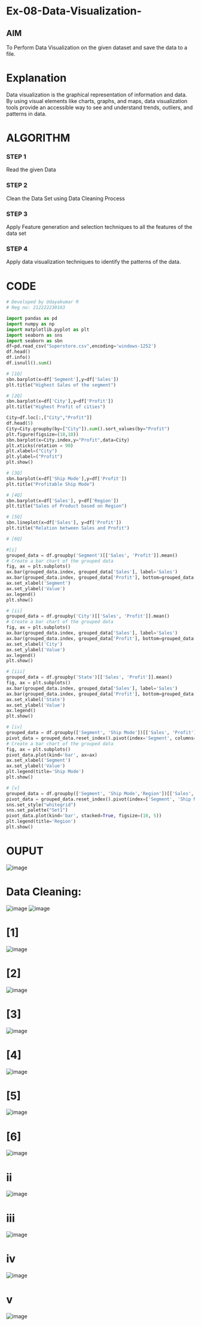 # Ex-08-Data-Visualization-

## AIM
To Perform Data Visualization on the given dataset and save the data to a file. 

# Explanation
Data visualization is the graphical representation of information and data. By using visual elements like charts, graphs, and maps, data visualization tools provide an accessible way to see and understand trends, outliers, and patterns in data.

# ALGORITHM
### STEP 1
Read the given Data
### STEP 2
Clean the Data Set using Data Cleaning Process
### STEP 3
Apply Feature generation and selection techniques to all the features of the data set
### STEP 4
Apply data visualization techniques to identify the patterns of the data.


# CODE
```python
# Developed by Udayakumar R
# Reg no: 212222230163

import pandas as pd
import numpy as np
import matplotlib.pyplot as plt
import seaborn as sns
import seaborn as sbn
df=pd.read_csv("Superstore.csv",encoding='windows-1252')
df.head()
df.info()
df.isnull().sum()

# [1Q]
sbn.barplot(x=df['Segment'],y=df['Sales'])
plt.title("Highest Sales of the segment")

# [2Q]
sbn.barplot(x=df['City'],y=df['Profit'])
plt.title("Highest Profit of cities")

City=df.loc[:,["City","Profit"]]
df.head(5)
City=City.groupby(by=["City"]).sum().sort_values(by="Profit")
plt.figure(figsize=(10,10))
sbn.barplot(x=City.index,y="Profit",data=City)
plt.xticks(rotation = 90)
plt.xlabel=("City")
plt.ylabel=("Profit")
plt.show()

# [3Q]
sbn.barplot(x=df['Ship Mode'],y=df['Profit'])
plt.title("Profitable Ship Mode")

# [4Q]
sbn.barplot(x=df['Sales'], y=df['Region'])
plt.title("Sales of Product based on Region")

# [5Q]
sbn.lineplot(x=df['Sales'], y=df['Profit'])
plt.title("Relation between Sales and Profit")

# [6Q] 

#[i]
grouped_data = df.groupby('Segment')[['Sales', 'Profit']].mean()
# Create a bar chart of the grouped data
fig, ax = plt.subplots()
ax.bar(grouped_data.index, grouped_data['Sales'], label='Sales')
ax.bar(grouped_data.index, grouped_data['Profit'], bottom=grouped_data['Sales'], label='Profit')
ax.set_xlabel('Segment')
ax.set_ylabel('Value')
ax.legend()
plt.show()

# [ii]
grouped_data = df.groupby('City')[['Sales', 'Profit']].mean()
# Create a bar chart of the grouped data
fig, ax = plt.subplots()
ax.bar(grouped_data.index, grouped_data['Sales'], label='Sales')
ax.bar(grouped_data.index, grouped_data['Profit'], bottom=grouped_data['Sales'], label='Profit')
ax.set_xlabel('City')
ax.set_ylabel('Value')
ax.legend()
plt.show()

# [iii]
grouped_data = df.groupby('State')[['Sales', 'Profit']].mean()
fig, ax = plt.subplots()
ax.bar(grouped_data.index, grouped_data['Sales'], label='Sales')
ax.bar(grouped_data.index, grouped_data['Profit'], bottom=grouped_data['Sales'], label='Profit')
ax.set_xlabel('State')
ax.set_ylabel('Value')
ax.legend()
plt.show()

# [iv]
grouped_data = df.groupby(['Segment', 'Ship Mode'])[['Sales', 'Profit']].mean()
pivot_data = grouped_data.reset_index().pivot(index='Segment', columns='Ship Mode', values=['Sales', 'Profit'])
# Create a bar chart of the grouped data
fig, ax = plt.subplots()
pivot_data.plot(kind='bar', ax=ax)
ax.set_xlabel('Segment')
ax.set_ylabel('Value')
plt.legend(title='Ship Mode')
plt.show()

# [v]
grouped_data = df.groupby(['Segment', 'Ship Mode','Region'])[['Sales', 'Profit']].mean()
pivot_data = grouped_data.reset_index().pivot(index=['Segment', 'Ship Mode'], columns='Region', values=['Sales', 'Profit'])
sns.set_style("whitegrid")
sns.set_palette("Set1")
pivot_data.plot(kind='bar', stacked=True, figsize=(10, 5))
plt.legend(title='Region')
plt.show()
```
# OUPUT
![image](https://github.com/R-Udayakumar/Ex-08-Data-Visualization-/assets/118708024/192863c9-aadf-41ff-8717-47617b505b9e)
# Data Cleaning:
![image](https://github.com/R-Udayakumar/Ex-08-Data-Visualization-/assets/118708024/91fa94b1-7a32-435b-ae04-3e135f6bd3a0)
![image](https://github.com/R-Udayakumar/Ex-08-Data-Visualization-/assets/118708024/4fbb23ca-396c-48f8-b29e-287206f63e2f)
# [1]
![image](https://github.com/R-Udayakumar/Ex-08-Data-Visualization-/assets/118708024/e33439e8-be46-49e4-a105-92c940595771)
# [2]
![image](https://github.com/R-Udayakumar/Ex-08-Data-Visualization-/assets/118708024/d6c5b745-002b-40da-bd04-4baf378edaa1)
# [3]
![image](https://github.com/R-Udayakumar/Ex-08-Data-Visualization-/assets/118708024/c6acd8c4-852a-471f-86c3-b71f33908b97)
# [4]
![image](https://github.com/R-Udayakumar/Ex-08-Data-Visualization-/assets/118708024/6b8115b1-46fc-4856-93ca-d949fea1b975)
# [5]
![image](https://github.com/R-Udayakumar/Ex-08-Data-Visualization-/assets/118708024/a3deefab-75e0-45d8-957d-e4d212bf6493)
# [6]
![image](https://github.com/R-Udayakumar/Ex-08-Data-Visualization-/assets/118708024/4b919251-d204-41ed-af54-8141c406409f)
# ii
![image](https://github.com/R-Udayakumar/Ex-08-Data-Visualization-/assets/118708024/bc33eaf3-ced2-4215-b78c-1d7f09e4685b)
# iii
![image](https://github.com/R-Udayakumar/Ex-08-Data-Visualization-/assets/118708024/629f80f2-174c-49ab-9d81-69d68418aae4)
# iv
![image](https://github.com/R-Udayakumar/Ex-08-Data-Visualization-/assets/118708024/3d75ec02-f25e-419d-88b7-6f451024a119)
# v
![image](https://github.com/R-Udayakumar/Ex-08-Data-Visualization-/assets/118708024/8490a297-3523-42ad-974d-a54e626d17df)
